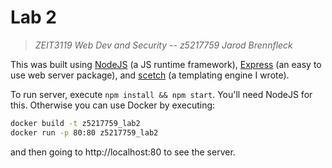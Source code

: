 # Lab 2
> *ZEIT3119 Web Dev and Security -- z5217759 Jarod Brennfleck*

This was built using [NodeJS](https://nodejs.dev/) (a JS runtime framework), [Express](https://www.npmjs.com/package/express) (an easy to use web server package), and [scetch](https://www.npmjs.com/package/scetch) (a templating engine I wrote).

To run server, execute `npm install && npm start`. You'll need NodeJS for this. Otherwise you can use Docker by executing:

```cmd
docker build -t z5217759_lab2
docker run -p 80:80 z5217759_lab2
```

and then going to http://localhost:80 to see the server.